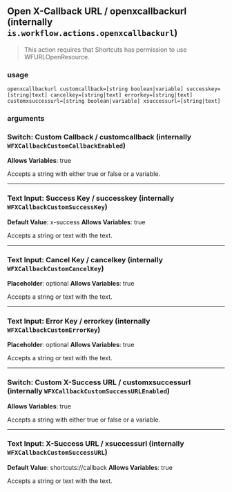 
## Open X-Callback URL / openxcallbackurl (internally `is.workflow.actions.openxcallbackurl`)


> This action requires that Shortcuts has permission to use WFURLOpenResource.

### usage
`openxcallbackurl customcallback=[string boolean|variable] successkey=[string|text] cancelkey=[string|text] errorkey=[string|text] customxsuccessurl=[string boolean|variable] xsuccessurl=[string|text]`

### arguments
### Switch: Custom Callback / customcallback (internally `WFXCallbackCustomCallbackEnabled`)
**Allows Variables**: true


Accepts a string with either true or false
or a variable.

---

### Text Input: Success Key / successkey (internally `WFXCallbackCustomSuccessKey`)
**Default Value**: x-success
**Allows Variables**: true


Accepts a string 
or text
with the text.

---

### Text Input: Cancel Key / cancelkey (internally `WFXCallbackCustomCancelKey`)
**Placeholder**: optional
**Allows Variables**: true


Accepts a string 
or text
with the text.

---

### Text Input: Error Key / errorkey (internally `WFXCallbackCustomErrorKey`)
**Placeholder**: optional
**Allows Variables**: true


Accepts a string 
or text
with the text.

---

### Switch: Custom X-Success URL / customxsuccessurl (internally `WFXCallbackCustomSuccessURLEnabled`)
**Allows Variables**: true


Accepts a string with either true or false
or a variable.

---

### Text Input: X-Success URL / xsuccessurl (internally `WFXCallbackCustomSuccessURL`)
**Default Value**: shortcuts://callback
**Allows Variables**: true


Accepts a string 
or text
with the text.
